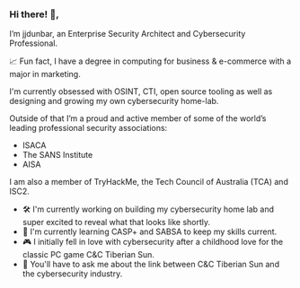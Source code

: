 ### Hi there! 👋,

I’m jjdunbar, an Enterprise Security Architect and Cybersecurity Professional. 

📈 Fun fact, I have a degree in computing for business & e-commerce with a major in marketing. 

I'm currently obsessed with OSINT, CTI, open source tooling as well as designing and growing my own cybersecurity home-lab.

Outside of that I’m a proud and active member of some of the world’s leading professional security associations:

- ISACA
- The SANS Institute
- AISA

I am also a member of TryHackMe, the Tech Council of Australia (TCA) and ISC2.

- 🛠️ I'm currently working on building my cybersecurity home lab and super excited to reveal what that looks like shortly.
- 🌱 I'm currently learning CASP+ and SABSA to keep my skills current. 
- 🎮 I initially fell in love with cybersecurity after a childhood love for the classic PC game C&C Tiberian Sun.
- 💬 You'll have to ask me about the link between C&C Tiberian Sun and the cybersecurity industry. 

<!--
**jjdunbar/jjdunbar** is a ✨ _special_ ✨ repository because its `README.md` (this file) appears on your GitHub profile.

Here are some ideas to get you started:

- 🔭 I’m currently working on ...
- 🌱 I’m currently learning ...
- 👯 I’m looking to collaborate on ...
- 🤔 I’m looking for help with ...
- 💬 Ask me about ...
- 📫 How to reach me: ...
- 😄 Pronouns: ...
- ⚡ Fun fact: ...
-->
